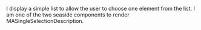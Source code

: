 I display a simple list to allow the user to choose one element from the list. I am one of the two seaside components to render MASingleSelectionDescription.